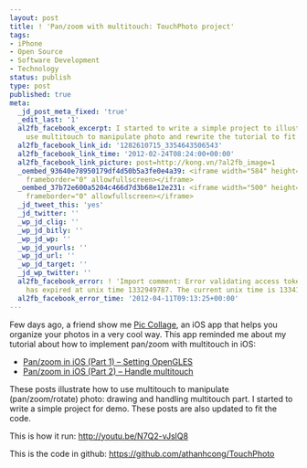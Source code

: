 ```yaml
---
layout: post
title: ! 'Pan/zoom with multitouch: TouchPhoto project'
tags:
- iPhone
- Open Source
- Software Development
- Technology
status: publish
type: post
published: true
meta:
  _jd_post_meta_fixed: 'true'
  _edit_last: '1'
  al2fb_facebook_excerpt: I started to write a simple project to illustrate how to
    use multitouch to manipulate photo and rewrite the tutorial to fit the code.
  al2fb_facebook_link_id: '1282610715_3354643506543'
  al2fb_facebook_link_time: '2012-02-24T08:24:00+00:00'
  al2fb_facebook_link_picture: post=http://kong.vn/?al2fb_image=1
  _oembed_93640e78950179df4d50b5a3fe0e4a39: <iframe width="584" height="438" src="http://www.youtube.com/embed/N7Q2-vJslQ8?fs=1&feature=oembed"
    frameborder="0" allowfullscreen></iframe>
  _oembed_37b72e600a5204c466d7d3b68e12e231: <iframe width="500" height="375" src="http://www.youtube.com/embed/N7Q2-vJslQ8?fs=1&feature=oembed"
    frameborder="0" allowfullscreen></iframe>
  _jd_tweet_this: 'yes'
  _jd_twitter: ''
  _wp_jd_clig: ''
  _wp_jd_bitly: ''
  _wp_jd_wp: ''
  _wp_jd_yourls: ''
  _wp_jd_url: ''
  _wp_jd_target: ''
  _jd_wp_twitter: ''
  al2fb_facebook_error: ! 'Import comment: Error validating access token: Session
    has expired at unix time 1332949787. The current unix time is 1334135605.'
  al2fb_facebook_error_time: '2012-04-11T09:13:25+00:00'
---
```

Few days ago, a friend show me <a href="http://pic-collage.com" target="_blank">Pic Collage</a>, an iOS app that helps you organize your photos in a very cool way. This app reminded me about my tutorial about how to implement pan/zoom with multitouch in iOS:
<ul>
	<li><a title="Pan/zoom in iOS (Part 1) – Setting OpenGLES" href="http://kong.vn/2011/09/pan-zoom-multitouch-1/" target="_blank">Pan/zoom in iOS (Part 1) – Setting OpenGLES</a></li>
	<li><a href="http://kong.vn/2011/11/pan-zoom-multitouch-2/" target="_blank">Pan/zoom in iOS (Part 2) – Handle multitouch</a></li>
</ul>
These posts illustrate how to use multitouch to manipulate (pan/zoom/rotate) photo: drawing and handling multitouch part. I started to write a simple project for demo. These posts are also updated to fit the code.

This is how it run:
http://youtu.be/N7Q2-vJslQ8

This is the code in github: <a href="https://github.com/athanhcong/TouchPhoto" target="_blank">https://github.com/athanhcong/TouchPhoto</a>
